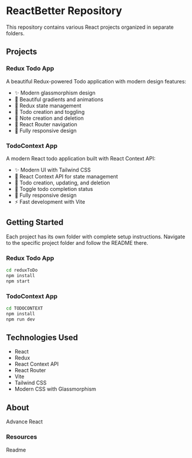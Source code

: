 # ReactBetter Repository

This repository contains various React projects organized in separate folders.

## Projects

### Redux Todo App

A beautiful Redux-powered Todo application with modern design features:

* ✨ Modern glassmorphism design
* 🎨 Beautiful gradients and animations
* 🔄 Redux state management
* 📝 Todo creation and toggling
* 📄 Note creation and deletion
* 🧭 React Router navigation
* 📱 Fully responsive design

### TodoContext App

A modern React todo application built with React Context API:

* ✨ Modern UI with Tailwind CSS
* 🎨 React Context API for state management
* 📝 Todo creation, updating, and deletion
* 🔄 Toggle todo completion status
* 📱 Fully responsive design
* ⚡ Fast development with Vite

## Getting Started

Each project has its own folder with complete setup instructions. Navigate to the specific project folder and follow the README there.

### Redux Todo App
```bash
cd reduxToDo
npm install
npm start
```

### TodoContext App
```bash
cd TODOCONTEXT
npm install
npm run dev
```

## Technologies Used

* React
* Redux
* React Context API
* React Router
* Vite
* Tailwind CSS
* Modern CSS with Glassmorphism

## About

 Advance React

### Resources

 Readme
